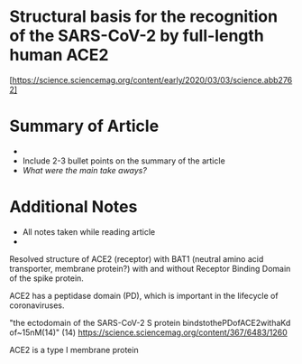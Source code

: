 # **Structural basis for the recognition of the SARS-CoV-2 by full-length human ACE2**
[https://science.sciencemag.org/content/early/2020/03/03/science.abb2762]

# **Summary of Article**
* 
* Include 2-3 bullet points on the summary of the article
* _What were the main take aways?_

# **Additional Notes**
* All notes taken while reading article
*
Resolved structure of ACE2 (receptor) 
with BAT1 (neutral amino acid transporter, membrane protein?)
with and without Receptor Binding Domain of the spike protein.

ACE2 has a peptidase domain (PD), which is important in the lifecycle of coronaviruses.

"the ectodomain of the SARS-CoV-2 S protein bindstothePDofACE2withaKd of~15nM(14)"
(14) https://science.sciencemag.org/content/367/6483/1260

ACE2 is a type I membrane protein
